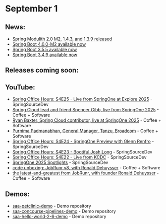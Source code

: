 # September 1

## News:

- [Spring Modulith 2.0 M2, 1.4.3, and 1.3.9 released](https://spring.io/blog/2025/08/22/spring-modulith-2-0-0-m2-1-4-3-and-1-3-9-released)
- [Spring Boot 4.0.0-M2 available now](https://spring.io/blog/2025/08/21/spring-boot-4-0-0-M2-available-now)
- [Spring Boot 3.5.5 available now](https://spring.io/blog/2025/08/21/spring-boot-3-5-5-available-now)
- [Spring Boot 3.4.9 available now](https://spring.io/blog/2025/08/21/spring-boot-3-4-9-available-now)

## Releases coming soon:

## YouTube:

- [Spring Office Hours: S4E25 - Live from SpringOne at Explore 2025](https://www.youtube.com/watch?v=xbZVg_r2Iho) - SpringSourceDev
- [Spring Cloud lead and friend Spencer Gibb, live from SpringOne 2025](https://www.youtube.com/watch?v=MxkWFhj_ltI) - Coffee + Software
- [Ryan Baxter, Spring Cloud contributor, live at SpringOne 2025](https://www.youtube.com/watch?v=IeCpfDS50cI) - Coffee + Software
- [Purnima Padmanabhan, General Manager, Tanzu, Broadcom](https://www.youtube.com/watch?v=Z_7HeJi6Ono) - Coffee + Software
- [Spring Office Hours: S4E24 - SpringOne Preview with Glenn Renfro](https://www.youtube.com/watch?v=nJV7j2A8Yy8) - SpringSourceDev
- [Spring Office Hours: S4E23 - Bootiful Josh Long](https://www.youtube.com/watch?v=rSJelzKkQLM) - SpringSourceDev
- [Spring Office Hours: S4E22 - Live from KCDC](https://www.youtube.com/watch?v=ozPNymtx1_A) - SpringSourceDev
- [SpringOne 2025 Spotlights](https://www.youtube.com/watch?v=_gAe8vzS64w) - SpringSourceDev
- [code unboxing: JobRunr v8, with Ronald Dehuysser](https://www.youtube.com/watch?v=IdSf6dCkF20) - Coffee + Software
- [the latest-and-greatest from JobRunr, with founder Ronald Dehuysser](https://www.youtube.com/watch?v=qd9GzmDDsYo) - Coffee + Software

## Demos:

- [saa-petclinic-demo](https://github.com/dashaun-tanzu/saa-petclinic-demo) - Demo repository
- [saa-concourse-pipelines-demo](https://github.com/dashaun-tanzu/saa-concourse-pipelines-demo) - Demo repository
- [saa-hello-world-2-6-demo](https://github.com/dashaun-tanzu/saa-hello-world-2-6-demo) - Demo repository


